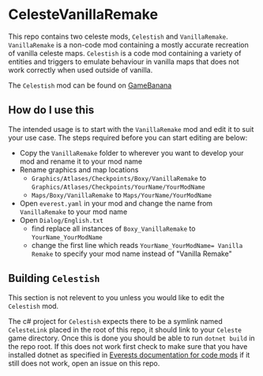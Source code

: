 # CelesteVanillaRemake

This repo contains two celeste mods, `Celestish` and `VanillaRemake`. `VanillaRemake` is a non-code mod containing a mostly
accurate recreation of vanilla celeste maps. `Celestish` is a code mod containing a variety of entities and triggers to
emulate behaviour in vanilla maps that does not work correctly when used outside of vanilla.

The `Celestish` mod can be found on [GameBanana](https://gamebanana.com/mods/495367)

## How do I use this

The intended usage is to start with the `VanillaRemake` mod and edit it to suit your use case. The steps required before
you can start editing are below:
- Copy the `VanillaRemake` folder to wherever you want to develop your mod and rename it to your mod name
- Rename graphics and map locations
    - `Graphics/Atlases/Checkpoints/Boxy/VanillaRemake` to `Graphics/Atlases/Checkpoints/YourName/YourModName`
    - `Maps/Boxy/VanillaRemake` to `Maps/YourName/YourModName`
- Open `everest.yaml` in your mod and change the name from `VanillaRemake` to your mod name
- Open `Dialog/English.txt`
    - find replace all instances of `Boxy_VanillaRemake` to `YourName_YourModName`
    - change the first line which reads `YourName_YourModName= Vanilla Remake` to specify your mod name instead of "Vanilla Remake"

## Building `Celestish`

This section is not relevent to you unless you would like to edit the `Celestish` mod.

The c# project for `Celestish` expects there to be a symlink named `CelesteLink` placed in the root of this repo, it should link to
your `Celeste` game directory. Once this is done you should be able to run `dotnet build` in the repo root. If this does not work
first check to make sure that you have installed dotnet as specified in
[Everests documentation for code mods](https://github.com/EverestAPI/Resources/wiki/Code-Mod-Setup#prerequisites) if it still does not
work, open an issue on this repo.